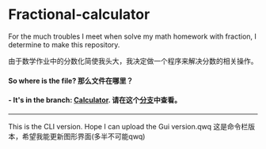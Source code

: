 # Fractional-calculator
For the much troubles I meet when solve my math homework with fraction, I determine to make this repository.

由于数学作业中的分数化简使我头大，我决定做一个程序来解决分数的相关操作。

#### So where is the file? 那么文件在哪里？
#### - It's in the branch: [Calculator](https://github.com/LimonHans/Fractional-calculator/tree/Calculator). 请在这个[分支](https://github.com/LimonHans/Fractional-calculator/tree/Calculator)中查看。

----

This is the CLI version. Hope I can upload the Gui version.qwq
这是命令栏版本，希望我能更新图形界面(多半不可能qwq)
